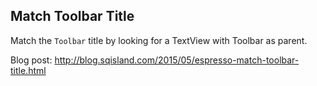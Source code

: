Match Toolbar Title
-------------------

Match the `Toolbar` title by looking for a TextView with Toolbar as parent.

Blog post: http://blog.sqisland.com/2015/05/espresso-match-toolbar-title.html
